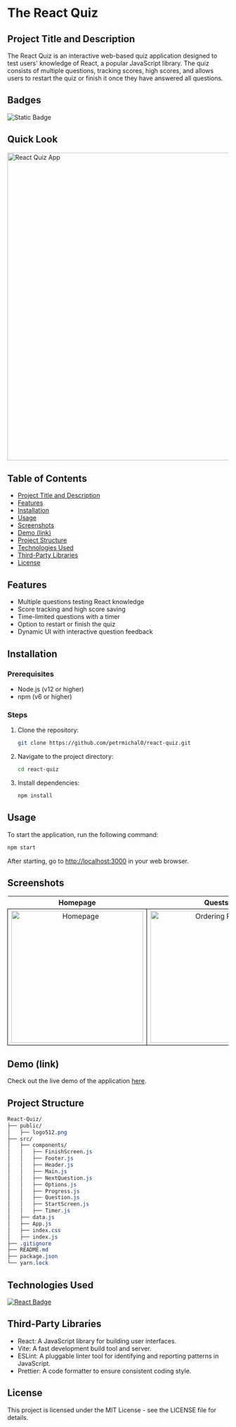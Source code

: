 # The React Quiz

## Project Title and Description
The React Quiz is an interactive web-based quiz application designed to test users' knowledge of React, a popular JavaScript library. The quiz consists of multiple questions, tracking scores, high scores, and allows users to restart the quiz or finish it once they have answered all questions.

## Badges
![Static Badge](https://img.shields.io/badge/status-active-brightgreen)

## Quick Look
<img src="https://github.com/user-attachments/assets/84c42359-770e-4cc1-b959-67efbb347cc5" width="700" alt="React Quiz App">

## Table of Contents
- [Project Title and Description](#project-title-and-description)
- [Features](#features)
- [Installation](#installation)
- [Usage](#usage)
- [Screenshots](#screenshots)
- [Demo (link)](#demo-link)
- [Project Structure](#project-structure)
- [Technologies Used](#technologies-used)
- [Third-Party Libraries](#third-party-libraries)
- [License](#license)

## Features
- Multiple questions testing React knowledge
- Score tracking and high score saving
- Time-limited questions with a timer
- Option to restart or finish the quiz
- Dynamic UI with interactive question feedback

## Installation

### Prerequisites
- Node.js (v12 or higher)
- npm (v6 or higher)

### Steps

1. Clone the repository:
    ```bash
    git clone https://github.com/petrmichal0/react-quiz.git
    ```

2. Navigate to the project directory:
    ```bash
    cd react-quiz
    ```

3. Install dependencies:
    ```bash
    npm install
    ```

## Usage
To start the application, run the following command:
```bash
npm start
```

After starting, go to [http://localhost:3000](http://localhost:3000) in your web browser.

## Screenshots

<table>
  <tr>
    <th>Homepage</th>
    <th>Quests</th>
    <th>Finish Quiz</th>
  </tr>
  <tr>
    <td style="border: 1px solid black; width: 310px; height: 310px; text-align: center;">
      <img src="https://github.com/user-attachments/assets/f578f2cc-9fbe-4540-817a-e55acf40fd2e" width="300" height="300" alt="Homepage">
    </td>
    <td style="border: 1px solid black; width: 310px; height: 310px; text-align: center;">
      <img src="https://github.com/user-attachments/assets/df1d2a72-35b5-4fa5-948d-f6786f2a1383" width="300" height="300" alt="Ordering Pizza">
    </td>
    <td style="border: 1px solid black; width: 310px; height: 310px; text-align: center;">
      <img src="https://github.com/user-attachments/assets/3f954c04-50a9-4a2f-a3a8-6341b28b12eb" width="300" height="300" alt="Order Cart">
    </td>
  </tr>
</table>

## Demo (link)

Check out the live demo of the application [here](https://v1-quiz.netlify.app/).

## Project Structure

```css
React-Quiz/
├── public/
│   ├── logo512.png
├── src/
│   ├── components/
│   │   ├── FinishScreen.js
│   │   ├── Footer.js
│   │   ├── Header.js
│   │   ├── Main.js
│   │   ├── NextQuestion.js
│   │   ├── Options.js
│   │   ├── Progress.js
│   │   ├── Question.js
│   │   ├── StartScreen.js
│   │   ├── Timer.js
│   ├── data.js
│   ├── App.js
│   ├── index.css
│   ├── index.js
├── .gitignore
├── README.md
├── package.json
└── yarn.lock
```

## Technologies Used

[![React Badge](https://img.shields.io/badge/-React-61DBFB?style=for-the-badge&labelColor=black&logo=react&logoColor=61DBFB)](#)

## Third-Party Libraries
* React: A JavaScript library for building user interfaces.
* Vite: A fast development build tool and server.
* ESLint: A pluggable linter tool for identifying and reporting patterns in JavaScript.
* Prettier: A code formatter to ensure consistent coding style.

## License

This project is licensed under the MIT License - see the LICENSE file for details.
